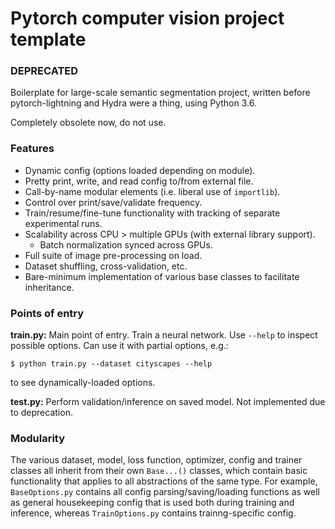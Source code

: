 # Pytorch computer vision project template

### DEPRECATED

Boilerplate for large-scale semantic segmentation project, written before pytorch-lightning and Hydra were a thing, using Python 3.6.

Completely obsolete now, do not use.

### Features
- Dynamic config (options loaded depending on module).
- Pretty print, write, and read config to/from external file.
- Call-by-name modular elements (i.e. liberal use of `importlib`).
- Control over print/save/validate frequency.
- Train/resume/fine-tune functionality with tracking of separate experimental runs.
- Scalability across CPU > multiple GPUs (with external library support).
    - Batch normalization synced across GPUs.
- Full suite of image pre-processing on load.
- Dataset shuffling, cross-validation, etc.
- Bare-minimum implementation of various base classes to facilitate inheritance.

### Points of entry

**train.py:** Main point of entry. Train a neural network.
Use `--help` to inspect possible options. Can use it with partial options, e.g.:
```
$ python train.py --dataset cityscapes --help
```
to see dynamically-loaded options.

**test.py:** Perform validation/inference on saved model. Not implemented due to deprecation.

### Modularity

 The various dataset, model, loss function, optimizer, config and trainer classes all inherit from their own `Base...()` classes, which contain basic functionality that applies to all abstractions of the same type. For example, `BaseOptions.py` contains all config parsing/saving/loading functions as well as general housekeeping config that is used both during training and inference, whereas `TrainOptions.py` contains trainng-specific config.